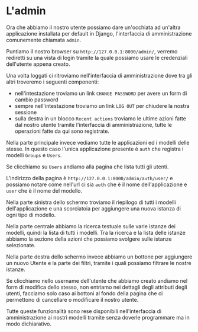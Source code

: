 # L'admin

Ora che abbiamo il nostro utente possiamo dare un'occhiata ad un'altra applicazione installata per
default in Django, l'interfaccia di amministrazione comunemente chiamata `admin`.

Puntiamo il nostro browser su `http://127.0.0.1:8000/admin/`, verremo rediretti su una vista di login
tramite la quale possiamo usare le credenziali dell'utente appena creato.

Una volta loggati ci ritroviamo nell'interfaccia di amministrazione dove tra gli altri troveremo i
seguenti componenti:

- nell'intestazione troviamo un link `CHANGE PASSWORD` per avere un form di cambio password
- sempre nell'intestazione troviamo un link `LOG OUT` per chiudere la nostra sessione
- sulla destra in un blocco `Recent actions` troviamo le ultime azioni fatte dal nostro utente tramite
l'interfaccia di amministrazione, tutte le operazioni fatte da qui sono registrate.

Nella parte principale invece vediamo tutte le applicazioni ed i modelli delle stesse. In questo caso
l'unica applicazione presente è `auth` che registra i modelli `Groups` e `Users`.

Se clicchiamo su `Users` andiamo alla pagina che lista tutti gli utenti.

L'indirizzo della pagina è `http://127.0.0.1:8000/admin/auth/user/` e possiamo notare come nell'url ci
sia `auth` che è il nome dell'applicazione e `user` che è il nome del modello.

Nella parte sinistra dello
schermo troviamo il riepilogo di tutti i modelli dell'applicazione e una scorciatoia per aggiungere
una nuova istanza di ogni tipo di modello.

Nella parte centrale abbiamo la ricerca testuale sulle varie istanze dei modelli, quindi la lista
di tutti i modelli.
Tra la ricerca e la lista delle istanze abbiamo la sezione della azioni che possiamo svolgere sulle
istanze selezionate.

Nella parte destra dello schermo invece abbiamo un bottone per aggiungere un nuovo Utente e la parte
dei filtri, tramite i quali possiamo filtrare le nostre istanze.

Se clicchiamo nello username dell'utente che abbiamo creato andiamo nel form di modifica dello stesso,
non entriamo nei dettagli degli attributi degli utenti, facciamo solo caso ai bottoni al fondo
della pagina che ci permettono di cancellare o modificare il nostro utente.

Tutte queste funzionalità sono rese disponibili nell'interfaccia di amministrazione ai nostri modelli
tramite senza doverle programmare ma in modo dichiarativo.
